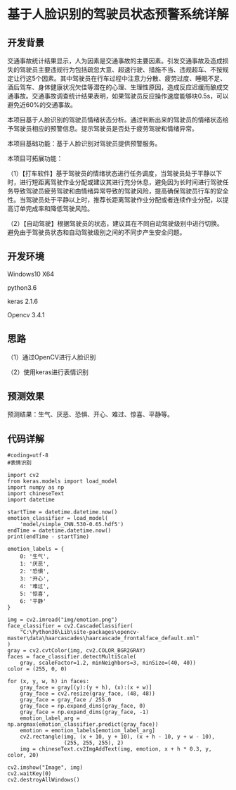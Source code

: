 # 基于人脸识别的驾驶员状态预警系统详解

## 开发背景

   交通事故统计结果显示，人为因素是交通事故的主要因素。引发交通事故及造成损失的驾驶员主要违规行为包括疏忽大意、超速行驶、措施不当、违规超车、不按规定让行这5个因素。其中驾驶员在行车过程中注意力分散、疲劳过度、睡眠不足、酒后驾车、身体健康状况欠佳等潜在的心理、生理性原因，造成反应迟缓而酿成交通事故。交通事故调查统计结果表明，如果驾驶员反应操作速度能够块0.5s，可以避免近60%的交通事故。
   
   本项目基于人脸识别的驾驶员情绪状态分析。通过判断出来的驾驶员的情绪状态给予驾驶员相应的预警信息。提示驾驶员是否处于疲劳驾驶和情绪异常。
   
   本项目基础功能：基于人脸识别对驾驶员提供预警服务。
   
   本项目可拓展功能：
   
   （1）【打车软件】基于驾驶员的情绪状态进行任务调度，当驾驶员处于平静以下时，进行短距离驾驶作业分配或建议其进行充分休息，避免因为长时间进行驾驶任务导致驾驶员疲劳驾驶和由情绪异常导致的驾驶风险，提高确保驾驶员行车的安全性。当驾驶员处于平静以上时，推荐长距离驾驶作业分配或者连续作业分配，以提高订单完成率和降低驾驶风险。
   
   （2）【自动驾驶】根据驾驶员的状态，建议其在不同自动驾驶级别中进行切换。避免由于驾驶员状态和自动驾驶级别之间的不同步产生安全问题。

## 开发环境

Windows10 X64

python3.6

keras 2.1.6

Opencv 3.4.1

## 思路

（1）通过OpenCV进行人脸识别

（2）使用keras进行表情识别

## 预测效果
  
  预测结果：生气、厌恶、恐惧、开心、难过、惊喜、平静等。

## 代码详解
```
#coding=utf-8
#表情识别

import cv2
from keras.models import load_model
import numpy as np
import chineseText
import datetime

startTime = datetime.datetime.now()
emotion_classifier = load_model(
    'model/simple_CNN.530-0.65.hdf5')
endTime = datetime.datetime.now()
print(endTime - startTime)

emotion_labels = {
    0: '生气',
    1: '厌恶',
    2: '恐惧',
    3: '开心',
    4: '难过',
    5: '惊喜',
    6: '平静'
}

img = cv2.imread("img/emotion.png")
face_classifier = cv2.CascadeClassifier(
    "C:\Python36\Lib\site-packages\opencv-master\data\haarcascades\haarcascade_frontalface_default.xml"
)
gray = cv2.cvtColor(img, cv2.COLOR_BGR2GRAY)
faces = face_classifier.detectMultiScale(
    gray, scaleFactor=1.2, minNeighbors=3, minSize=(40, 40))
color = (255, 0, 0)

for (x, y, w, h) in faces:
    gray_face = gray[(y):(y + h), (x):(x + w)]
    gray_face = cv2.resize(gray_face, (48, 48))
    gray_face = gray_face / 255.0
    gray_face = np.expand_dims(gray_face, 0)
    gray_face = np.expand_dims(gray_face, -1)
    emotion_label_arg = np.argmax(emotion_classifier.predict(gray_face))
    emotion = emotion_labels[emotion_label_arg]
    cv2.rectangle(img, (x + 10, y + 10), (x + h - 10, y + w - 10),
                  (255, 255, 255), 2)
    img = chineseText.cv2ImgAddText(img, emotion, x + h * 0.3, y, color, 20)

cv2.imshow("Image", img)
cv2.waitKey(0)
cv2.destroyAllWindows()

```
